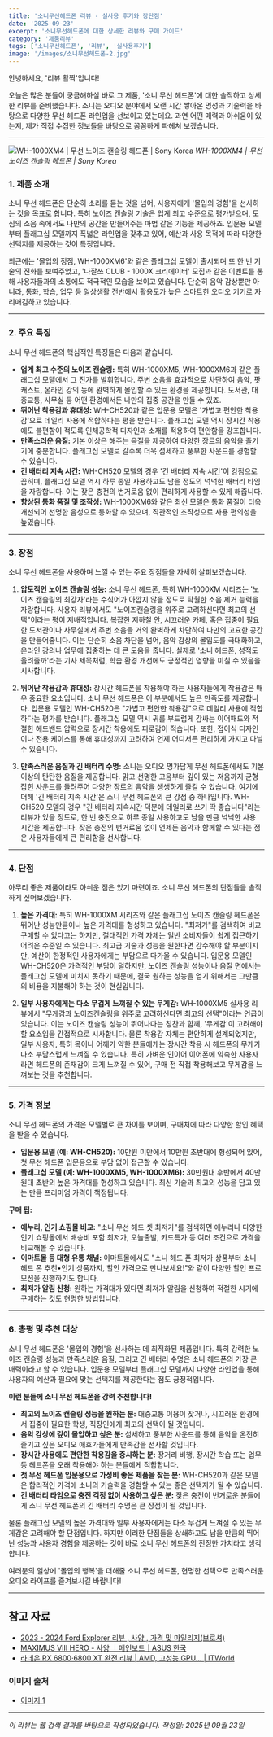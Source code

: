 ```yaml
---
title: '소니무선헤드폰 리뷰 - 실사용 후기와 장단점'
date: '2025-09-23'
excerpt: '소니무선헤드폰에 대한 상세한 리뷰와 구매 가이드'
category: '제품리뷰'
tags: ['소니무선헤드폰', '리뷰', '실사용후기']
image: '/images/소니무선헤드폰-2.jpg'
---
```


안녕하세요, '리뷰 활짝'입니다!

오늘은 많은 분들이 궁금해하실 바로 그 제품, '소니 무선 헤드폰'에 대한 솔직하고 상세한 리뷰를 준비했습니다. 소니는 오디오 분야에서 오랜 시간 쌓아온 명성과 기술력을 바탕으로 다양한 무선 헤드폰 라인업을 선보이고 있는데요. 과연 어떤 매력과 아쉬움이 있는지, 제가 직접 수집한 정보들을 바탕으로 꼼꼼하게 파헤쳐 보겠습니다.

---

![WH-1000XM4 | 무선 노이즈 캔슬링 헤드폰 | Sony Korea](/images/소니무선헤드폰-2.jpg)
*WH-1000XM4 | 무선 노이즈 캔슬링 헤드폰 | Sony Korea*

### 1. 제품 소개

소니 무선 헤드폰은 단순히 소리를 듣는 것을 넘어, 사용자에게 '몰입의 경험'을 선사하는 것을 목표로 합니다. 특히 노이즈 캔슬링 기술은 업계 최고 수준으로 평가받으며, 도심의 소음 속에서도 나만의 공간을 만들어주는 마법 같은 기능을 제공하죠. 입문용 모델부터 플래그십 모델까지 폭넓은 라인업을 갖추고 있어, 예산과 사용 목적에 따라 다양한 선택지를 제공하는 것이 특징입니다.

최근에는 '몰입의 정점, WH-1000XM6'와 같은 플래그십 모델이 출시되며 또 한 번 기술의 진화를 보여주었고, '나잘쓰 CLUB - 1000X 크리에이터' 모집과 같은 이벤트를 통해 사용자들과의 소통에도 적극적인 모습을 보이고 있습니다. 단순히 음악 감상뿐만 아니라, 통화, 학습, 업무 등 일상생활 전반에서 활용도가 높은 스마트한 오디오 기기로 자리매김하고 있습니다.

---
### 2. 주요 특징

소니 무선 헤드폰의 핵심적인 특징들은 다음과 같습니다.

*   **업계 최고 수준의 노이즈 캔슬링:** 특히 WH-1000XM5, WH-1000XM6과 같은 플래그십 모델에서 그 진가를 발휘합니다. 주변 소음을 효과적으로 차단하여 음악, 팟캐스트, 온라인 강의 등에 완벽하게 몰입할 수 있는 환경을 제공합니다. 도서관, 대중교통, 사무실 등 어떤 환경에서든 나만의 집중 공간을 만들 수 있죠.
*   **뛰어난 착용감과 휴대성:** WH-CH520과 같은 입문용 모델은 '가볍고 편안한 착용감'으로 데일리 사용에 적합하다는 평을 받습니다. 플래그십 모델 역시 장시간 착용에도 불편함이 적도록 인체공학적 디자인과 소재를 적용하여 편안함을 강조합니다.
*   **만족스러운 음질:** 기본 이상은 해주는 음질을 제공하여 다양한 장르의 음악을 즐기기에 충분합니다. 플래그십 모델로 갈수록 더욱 섬세하고 풍부한 사운드를 경험할 수 있습니다.
*   **긴 배터리 지속 시간:** WH-CH520 모델의 경우 '긴 배터리 지속 시간'이 강점으로 꼽히며, 플래그십 모델 역시 하루 종일 사용하고도 남을 정도의 넉넉한 배터리 타임을 자랑합니다. 이는 잦은 충전의 번거로움 없이 편리하게 사용할 수 있게 해줍니다.
*   **향상된 통화 품질 및 조작성:** WH-1000XM6와 같은 최신 모델은 통화 품질이 더욱 개선되어 선명한 음성으로 통화할 수 있으며, 직관적인 조작성으로 사용 편의성을 높였습니다.

---
### 3. 장점

소니 무선 헤드폰을 사용하며 느낄 수 있는 주요 장점들을 자세히 살펴보겠습니다.

1.  **압도적인 노이즈 캔슬링 성능:**
    소니 무선 헤드폰, 특히 WH-1000XM 시리즈는 '노이즈 캔슬링의 최강자'라는 수식어가 아깝지 않을 정도로 탁월한 소음 제거 능력을 자랑합니다. 사용자 리뷰에서도 "노이즈캔슬링을 위주로 고려하신다면 최고의 선택"이라는 평이 지배적입니다. 복잡한 지하철 안, 시끄러운 카페, 혹은 집중이 필요한 도서관이나 사무실에서 주변 소음을 거의 완벽하게 차단하여 나만의 고요한 공간을 만들어줍니다. 이는 단순히 소음 차단을 넘어, 음악 감상의 몰입도를 극대화하고, 온라인 강의나 업무에 집중하는 데 큰 도움을 줍니다. 실제로 '소니 헤드폰, 성적도 올려줄까'라는 기사 제목처럼, 학습 환경 개선에도 긍정적인 영향을 미칠 수 있음을 시사합니다.

2.  **뛰어난 착용감과 휴대성:**
    장시간 헤드폰을 착용해야 하는 사용자들에게 착용감은 매우 중요한 요소입니다. 소니 무선 헤드폰은 이 부분에서도 높은 만족도를 제공합니다. 입문용 모델인 WH-CH520은 "가볍고 편안한 착용감"으로 데일리 사용에 적합하다는 평가를 받습니다. 플래그십 모델 역시 귀를 부드럽게 감싸는 이어패드와 적절한 헤드밴드 압력으로 장시간 착용에도 피로감이 적습니다. 또한, 접이식 디자인이나 전용 케이스를 통해 휴대성까지 고려하여 언제 어디서든 편리하게 가지고 다닐 수 있습니다.

3.  **만족스러운 음질과 긴 배터리 수명:**
    소니는 오디오 명가답게 무선 헤드폰에서도 기본 이상의 탄탄한 음질을 제공합니다. 맑고 선명한 고음부터 깊이 있는 저음까지 균형 잡힌 사운드를 들려주어 다양한 장르의 음악을 생생하게 즐길 수 있습니다. 여기에 더해 '긴 배터리 지속 시간'은 소니 무선 헤드폰의 큰 강점 중 하나입니다. WH-CH520 모델의 경우 "긴 배터리 지속시간 덕분에 데일리로 쓰기 딱 좋습니다"라는 리뷰가 있을 정도로, 한 번 충전으로 하루 종일 사용하고도 남을 만큼 넉넉한 사용 시간을 제공합니다. 잦은 충전의 번거로움 없이 언제든 음악과 함께할 수 있다는 점은 사용자들에게 큰 편리함을 선사합니다.

---
### 4. 단점

아무리 좋은 제품이라도 아쉬운 점은 있기 마련이죠. 소니 무선 헤드폰의 단점들을 솔직하게 짚어보겠습니다.

1.  **높은 가격대:**
    특히 WH-1000XM 시리즈와 같은 플래그십 노이즈 캔슬링 헤드폰은 뛰어난 성능만큼이나 높은 가격대를 형성하고 있습니다. "최저가"를 검색하여 비교 구매할 수 있다고는 하지만, 절대적인 가격 자체는 일반 소비자들이 쉽게 접근하기 어려운 수준일 수 있습니다. 최고급 기술과 성능을 원한다면 감수해야 할 부분이지만, 예산이 한정적인 사용자에게는 부담으로 다가올 수 있습니다. 입문용 모델인 WH-CH520은 가격적인 부담이 덜하지만, 노이즈 캔슬링 성능이나 음질 면에서는 플래그십 모델에 미치지 못하기 때문에, 결국 원하는 성능을 얻기 위해서는 그만큼의 비용을 지불해야 하는 것이 현실입니다.

2.  **일부 사용자에게는 다소 무겁게 느껴질 수 있는 무게감:**
    WH-1000XM5 실사용 리뷰에서 "무게감과 노이즈캔슬링을 위주로 고려하신다면 최고의 선택"이라는 언급이 있습니다. 이는 노이즈 캔슬링 성능이 뛰어나다는 칭찬과 함께, '무게감'이 고려해야 할 요소임을 간접적으로 시사합니다. 물론 착용감 자체는 편안하게 설계되었지만, 일부 사용자, 특히 목이나 어깨가 약한 분들에게는 장시간 착용 시 헤드폰의 무게가 다소 부담스럽게 느껴질 수 있습니다. 특히 가벼운 인이어 이어폰에 익숙한 사용자라면 헤드폰의 존재감이 크게 느껴질 수 있어, 구매 전 직접 착용해보고 무게감을 느껴보는 것을 추천합니다.

---
### 5. 가격 정보

소니 무선 헤드폰의 가격은 모델별로 큰 차이를 보이며, 구매처에 따라 다양한 할인 혜택을 받을 수 있습니다.

*   **입문용 모델 (예: WH-CH520):** 10만원 미만에서 10만원 초반대에 형성되어 있어, 첫 무선 헤드폰 입문용으로 부담 없이 접근할 수 있습니다.
*   **플래그십 모델 (예: WH-1000XM5, WH-1000XM6):** 30만원대 후반에서 40만원대 초반의 높은 가격대를 형성하고 있습니다. 최신 기술과 최고의 성능을 담고 있는 만큼 프리미엄 가격이 책정됩니다.

**구매 팁:**
*   **에누리, 인기 쇼핑몰 비교:** "소니 무선 헤드 셋 최저가"를 검색하면 에누리나 다양한 인기 쇼핑몰에서 배송비 포함 최저가, 오늘출발, 카드특가 등 여러 조건으로 가격을 비교해볼 수 있습니다.
*   **이마트몰 등 대형 유통 채널:** 이마트몰에서도 "소니 헤드 폰 최저가 상품부터 소니 헤드 폰 추천•인기 상품까지, 할인 가격으로 만나보세요!"와 같이 다양한 할인 프로모션을 진행하기도 합니다.
*   **최저가 알림 신청:** 원하는 가격대가 있다면 최저가 알림을 신청하여 적절한 시기에 구매하는 것도 현명한 방법입니다.

---
### 6. 총평 및 추천 대상

소니 무선 헤드폰은 '몰입의 경험'을 선사하는 데 최적화된 제품입니다. 특히 강력한 노이즈 캔슬링 성능과 만족스러운 음질, 그리고 긴 배터리 수명은 소니 헤드폰의 가장 큰 매력이라고 할 수 있습니다. 입문용 모델부터 플래그십 모델까지 다양한 라인업을 통해 사용자의 예산과 필요에 맞는 선택지를 제공한다는 점도 긍정적입니다.

**이런 분들께 소니 무선 헤드폰을 강력 추천합니다!**

*   **최고의 노이즈 캔슬링 성능을 원하는 분:** 대중교통 이용이 잦거나, 시끄러운 환경에서 집중이 필요한 학생, 직장인에게 최고의 선택이 될 것입니다.
*   **음악 감상에 깊이 몰입하고 싶은 분:** 섬세하고 풍부한 사운드를 통해 음악을 온전히 즐기고 싶은 오디오 애호가들에게 만족감을 선사할 것입니다.
*   **장시간 사용에도 편안한 착용감을 중시하는 분:** 장거리 비행, 장시간 학습 또는 업무 등 헤드폰을 오래 착용해야 하는 분들에게 적합합니다.
*   **첫 무선 헤드폰 입문용으로 가성비 좋은 제품을 찾는 분:** WH-CH520과 같은 모델은 합리적인 가격에 소니의 기술력을 경험할 수 있는 좋은 선택지가 될 수 있습니다.
*   **긴 배터리 타임으로 충전 걱정 없이 사용하고 싶은 분:** 잦은 충전이 번거로운 분들에게 소니 무선 헤드폰의 긴 배터리 수명은 큰 장점이 될 것입니다.

물론 플래그십 모델의 높은 가격대와 일부 사용자에게는 다소 무겁게 느껴질 수 있는 무게감은 고려해야 할 단점입니다. 하지만 이러한 단점들을 상쇄하고도 남을 만큼의 뛰어난 성능과 사용자 경험을 제공하는 것이 바로 소니 무선 헤드폰의 진정한 가치라고 생각합니다.

여러분의 일상에 '몰입의 행복'을 더해줄 소니 무선 헤드폰, 현명한 선택으로 만족스러운 오디오 라이프를 즐겨보시길 바랍니다!

---



## 참고 자료

- [2023 - 2024 Ford Explorer 리뷰 , 사양 , 가격 및 마일리지(브로셔)](https://www.autouserguide.com/ko/블로그/2023-포드-익스플로러-사양-가격-특징-마일리지-브로셔/)
- [MAXIMUS VIII HERO - 사양 ｜메인보드｜ASUS 한국](https://www.asus.com/kr/motherboards-components/motherboards/all-series/maximus-viii-hero/techspec/)
- [라데온 RX 6800·6800 XT 완전 리뷰 | AMD, 고성능 GPU... | ITWorld](https://www.itworld.co.kr/article/3549945/라데온-rx-6800·6800-xt-완전-리뷰-amd-고성능-gpu-시장으로-화려하.html)

### 이미지 출처
- [이미지 1](https://www.sony.co.kr/image/a623e0ac346dea68e59c279e05221b59?fmt=pjpeg&bgcolor=FFFFFF&bgc=FFFFFF&wid=2515&hei=1320)


---
*이 리뷰는 웹 검색 결과를 바탕으로 작성되었습니다.*
*작성일: 2025년 09월 23일*
